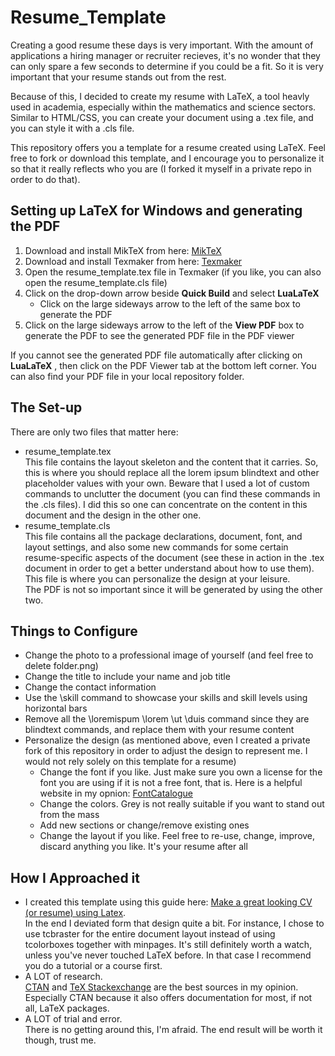 # Resume_Template

Creating a good resume these days is very important. With the amount of applications a hiring manager or recruiter recieves, it's no wonder that they can only spare a few seconds to determine if you could be a fit.
So it is very important that your resume stands out from the rest.

Because of this, I decided to create my resume with LaTeX, a tool heavly used in academia, especially within the mathematics and science sectors. Similar to HTML/CSS, you can create your document using a .tex file, and you can style it with a .cls file.

This repository offers you a template for a resume created using LaTeX. Feel free to fork or download this template, and I encourage you to personalize it so that it really reflects who you are (I forked it myself in a private repo in order to do that).

## Setting up LaTeX for Windows and generating the PDF

1. Download and install MikTeX from here: [MikTeX](https://miktex.org/download)
2. Download and install Texmaker from here: [Texmaker](https://www.xm1math.net/texmaker/download.html)
3. Open the resume_template.tex file in Texmaker (if you like, you can also open the resume_template.cls file)
4. Click on the drop-down arrow beside **Quick Build** and select **LuaLaTeX** 
    * Click on the large sideways arrow to the left of the same box to generate the PDF 
5. Click on the large sideways arrow to the left of the **View PDF** box to generate the PDF to see the generated PDF file in the PDF viewer

If you cannot see the generated PDF file automatically after clicking on **LuaLaTeX** , then click on the PDF Viewer tab at the bottom left corner.
You can also find your PDF file in your local repository folder.

## The Set-up

There are only two files that matter here:
- resume_template.tex <br/>This file contains the layout skeleton and the content that it carries. So, this is where you should replace all the lorem ipsum blindtext and other placeholder values with your own. Beware that I used a lot of custom commands to unclutter the document (you can find these commands in the .cls files). I did this so one can concentrate on the content in this document and the design in the other one. 
- resume_template.cls <br/>This file contains all the package declarations, document, font, and layout settings, and also some new commands for some certain resume-specific aspects of the document (see these in action in the .tex document in order to get a better understand about how to use them). This file is where you can personalize the design at your leisure.  
  The PDF is not so important since it will be generated by using the other two.

## Things to Configure

- Change the photo to a professional image of yourself (and feel free to delete folder.png)
- Change the title to include your name and job title
- Change the contact information
- Use the \skill command to showcase your skills and skill levels using horizontal bars 
- Remove all the \loremispum \lorem \ut \duis command since they are blindtext commands, and replace them with your resume content
- Personalize the design (as mentioned above, even I created a private fork of this repository in order to adjust the design to represent me. I would not rely solely on this template for a resume)
    * Change the font if you like. Just make sure you own a license for the font you are using if it is not a free font, that is. Here is a helpful website in my opnion: [FontCatalogue](https://tug.org/FontCatalogue/)
	* Change the colors. Grey is not really suitable if you want to stand out from the mass
	* Add new sections or change/remove existing ones
	* Change the layout if you like. Feel free to re-use, change, improve, discard anything you like. It's your resume after all

## How I Approached it

- I created this template using this guide here: [Make a great looking CV (or resume) using Latex](https://www.youtube.com/watch?v=-TRcPIPkZz8). <br/>In the end I deviated form that design quite a bit. For instance, I chose to use tcbraster for the entire document layout instead of using tcolorboxes together with minpages. It's still definitely worth a watch, unless you've never touched LaTeX before. In that case I recommend you do a tutorial or a course first.
- A LOT of research. <br/>[CTAN](https://ctan.org/) and [TeX Stackexchange](https://tex.stackexchange.com/) are the best sources in my opinion. Especially CTAN because it also offers documentation for most, if not all, LaTeX packages.
- A LOT of trial and error. <br/>There is no getting around this, I'm afraid. The end result will be worth it though, trust me.
